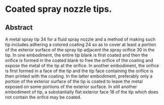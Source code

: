 # Coated spray nozzle tips.

## Abstract
A metal spray tip 34 for a fluid spray nozzle and a method of making such tip includes adhering a colored coating 24 so as to cover at least a portion of the exterior surface of the spray tip adjacent the spray orifice 30 in the tip. In one embodiment, the entire tip blank is first coated and then the orifice is formed in the coated blank to free the orifice of the coating and expose the metal of the tip at the orifice. In another embodiment, the orifice is first formed in a face of the tip and the tip face containing the orifice is then printed with the coating. In the latter embodiment, preferably only a portion of the exterior surface of the tip is coated to leave the metal exposed on some portions of the exterior surface. In still another embodiment of tip, a substantially flat exterior face 18 of the tip which does not contain the orifce may be coated.